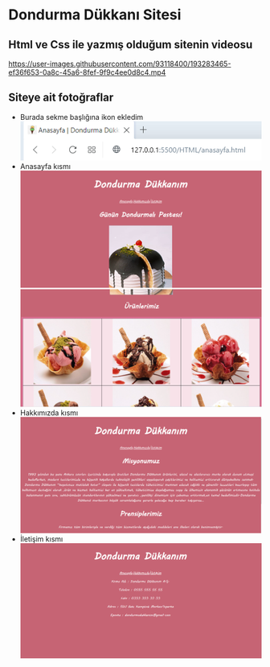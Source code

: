 # Dondurma Dükkanı Sitesi
## Html ve Css ile yazmış olduğum sitenin videosu


https://user-images.githubusercontent.com/93118400/193283465-ef36f653-0a8c-45a6-8fef-9f9c4ee0d8c4.mp4

## Siteye ait fotoğraflar
* Burada sekme başlığına ikon ekledim
![image5](image5.PNG)
* Anasayfa kısmı
![image](image.PNG)
![image1](image1.PNG)
* Hakkımızda kısmı
![image3](image3.PNG)
* İletişim kısmı
![image4](image4.PNG)
